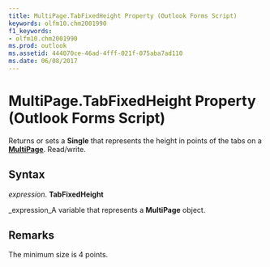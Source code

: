 ```yaml
---
title: MultiPage.TabFixedHeight Property (Outlook Forms Script)
keywords: olfm10.chm2001990
f1_keywords:
- olfm10.chm2001990
ms.prod: outlook
ms.assetid: 444070ce-46ad-4fff-021f-075aba7ad110
ms.date: 06/08/2017
---
```



# MultiPage.TabFixedHeight Property (Outlook Forms Script)

Returns or sets a  **Single** that represents the height in points of the tabs on a **[MultiPage](Outlook.multipage.md)**. Read/write.


## Syntax

 _expression_. **TabFixedHeight**

 _expression_A variable that represents a  **MultiPage** object.


## Remarks

The minimum size is 4 points.


